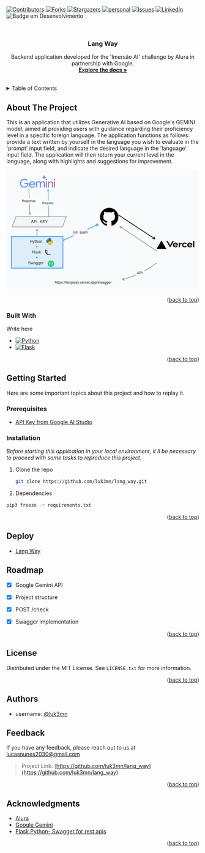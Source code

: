 <!-- ![thumbnail-Formação Java (4)](https://user-images.githubusercontent.com/66698429/226751112-f79aaa28-16c9-4561-8a15-0ac62ec9cb44.png) -->

<!--<a name="lang_way">
    <img src="https://raw.githubusercontent.com/luk3mn/luk3mn/main/soft_cover.png" width="1480">
</a>-->

[![Contributors][contributors-shield]][contributors-url]
[![Forks][forks-shield]][forks-url]
[![Stargazers][stars-shield]][stars-url]
[![personal][personal-shield]][personal-url]
[![Issues][issues-shield]][issues-url]
[![LinkedIn][linkedin-shield]][linkedin-url]
![Badge em Desenvolvimento](https://img.shields.io/static/v1?label=STATUS&message=Finished&color=GREEN&style=for-the-badge)

<!-- ![image](soft%20(1).png) -->



<!-- PROJECT LOGO -->
<br />
<div align="center">

  <h3 align="center">Lang Way</h3>

  <p align="center">
    Backend application developed for the 'Imersão AI' challenge by Alura in partnership with Google.
    <br />
    <a href="https://github.com/luk3mn/lang_way/README.md"><strong>Explore the docs »</strong></a>
    <br />
    <br />
  </p>
</div>



<!-- TABLE OF CONTENTS -->
<details>
  <summary>Table of Contents</summary>
  <ol>
    <li>
      <a href="#about-the-project">About The Project</a>
      <ul>
        <li><a href="#built-with">Built With</a></li>
      </ul>
    </li>
    <li>
      <a href="#getting-started">Getting Started</a>
      <ul>
        <li><a href="#prerequisites">Prerequisites</a></li>
        <li><a href="#installation">Installation</a></li>
      </ul>
    </li>
    <li><a href="#usage">Usage</a></li>
    <!-- <li><a href="#deploy">Deploy</a></li> -->
    <li><a href="#roadmap">Roadmap</a></li>
    <li><a href="#license">License</a></li>
    <li><a href="#authors">Authors</a></li>
    <li><a href="#feedback">Feedback</a></li>
    <li><a href="#acknowledgments">Acknowledgments</a></li>
  </ol>
</details>



<!-- ABOUT THE PROJECT -->
## About The Project
This is an application that utilizes Generative AI based on Google's GEMINI model, aimed at providing users with guidance regarding their proficiency level in a specific foreign language. The application functions as follows: provide a text written by yourself in the language you wish to evaluate in the 'prompt' input field, and indicate the desired language in the 'language' input field. The application will then return your current level in the language, along with highlights and suggestions for improvement.
<!-- IMAGE (OPCIONAL) -->
![image](assets/diagram.png)

<p align="justify">

</p> 

<p align="right">(<a href="#lang_way">back to top</a>)</p>

### Built With

Write here

* [![Python][Python]][Python-url]
* [![Flask][Flask]][Flask-url]

<p align="right">(<a href="#lang_way">back to top</a>)</p>



<!-- GETTING STARTED -->
## Getting Started

Here are some important topics about this project and how to replay it.

### Prerequisites

* [API Key from Google AI Studio](https://empresas.alura.com.br/e3t/Ctc/I8+113/d2z6gD04/VVz2CP5T59XZW3W8W7f6nGp2TW33LWhB5dXJRXN26s6063qgyTW6N1vHY6lZ3pSW5L1nmB3MbPmwW3sWbMx519LgtVdsgWL2bKcyPVWDZWQ77rXw8W2h5jYy4gdKzjVvdc4g5j0MnqV9t9Xp18DGJQW3ZZHB94-QwVXW4_kt_S4mCHlMW6jGZRl1HyXVcW4G8vBP1f20Z8N3_jGtKf8mLqVMbQj71c3D8NW7qJbnB6W6Sd9V1zfP84ZbgWzW3Hhwsf7dh2-YW2P58l_7M9b70W5dLh2b54tGTnW9g7Txc1pTfwKW50mMpD3jGHQ4W7X6GNj9lMB_HVLkMYT8GmlRNf96tBNK04)

### Installation

_Before starting this application in your local environment, it'll be necessary to proceed with some tasks to reproduce this project._

1. Clone the repo
   ```sh
   git clone https://github.com/luk3mn/lang_way.git
   ```
2. Dependencies
  ```sh
  pip3 freeze -r requirements.txt
  ```


<p align="right">(<a href="#lang_way">back to top</a>)</p>



<!-- USAGE EXAMPLES -->
<!-- ## Usage -->

<!-- Deploy -->
## Deploy
* [Lang Way](https://langway.vercel.app/swagger)

<!-- ROADMAP -->
## Roadmap

- [x] Google Gemini API
- [x] Project structure
- [x] POST /check
- [x] Swagger implementation


<p align="right">(<a href="#lang_way">back to top</a>)</p>



<!-- LICENSE -->
## License

Distributed under the MIT License. See `LICENSE.txt` for more information.

<p align="right">(<a href="#lang_way">back to top</a>)</p>



## Authors

- username: [@luk3mn](https://www.github.com/luk3mn)

## Feedback

If you have any feedback, please reach out to us at lucasnunes2030@gmail.com

> Project Link: [https://github.com/luk3mn/lang_way](https://github.com/luk3mn/lang_way)

<p align="right">(<a href="#lang_way">back to top</a>)</p>


<!-- ACKNOWLEDGMENTS -->
## Acknowledgments
* [Alura](https://www.alura.com.br/)
* [Google Gemini](https://deepmind.google/technologies/gemini/#gemini-1.5)
* [Flask Python- Swagger for rest apis](https://diptochakrabarty.medium.com/flask-python-swagger-for-rest-apis-6efdf0100bd7)


<p align="right">(<a href="#lang_way">back to top</a>)</p>



<!-- MARKDOWN LINKS & IMAGES -->
<!-- https://www.markdownguide.org/basic-syntax/#reference-style-links -->
[contributors-shield]: https://img.shields.io/github/contributors/luk3mn/lang_way.svg?style=for-the-badge
[contributors-url]: https://github.com/luk3mn/lang_way/graphs/contributors
[issues-shield]: https://img.shields.io/github/issues/luk3mn/lang_way.svg?style=for-the-badge
[issues-url]: https://github.com/luk3mn/lang_way/issues
[forks-shield]: https://img.shields.io/github/forks/luk3mn/lang_way.svg?style=for-the-badge
[forks-url]: https://github.com/luk3mn/lang_way/network/members
[stars-shield]: https://img.shields.io/github/stars/luk3mn/lang_way.svg?style=for-the-badge
[stars-url]: https://github.com/luk3mn/lang_way/stargazers
[license-shield]: https://img.shields.io/github/license/othneildrew/Best-README-Template.svg?style=for-the-badge
[license-url]: https://github.com/luk3mn/lang_way/blob/master/LICENSE
[linkedin-shield]: https://img.shields.io/badge/-LinkedIn-black.svg?style=for-the-badge&logo=linkedin&colorB=555
[linkedin-url]: https://www.linkedin.com/in/lucasmaues/
[personal-shield]: https://img.shields.io/static/v1?label=Alura&message=AI&color=blue&style=for-the-badge&colorB=555
[personal-url]: https://www.rocketseat.com.br/

<!-- Stack Shields -->
[Python]: https://img.shields.io/badge/Python-3776AB?style=for-the-badge&logo=python&logoColor=ffffff
[Python-url]: https://www.python.org/
[Flask]: https://img.shields.io/badge/Flask-000000?style=for-the-badge&logo=flask&logoColor=ffffff
[Flask-url]: https://flask.palletsprojects.com/en/3.0.x/
